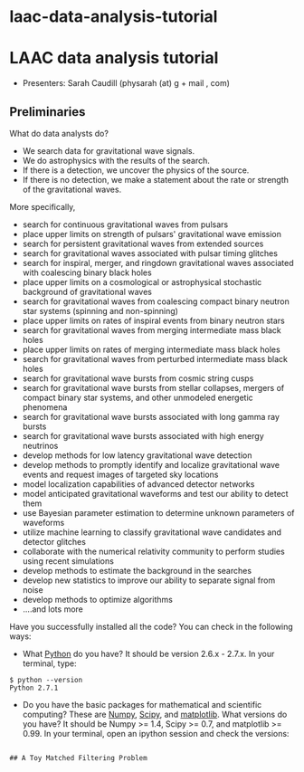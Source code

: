 laac-data-analysis-tutorial
===========================

# LAAC data analysis tutorial

 * Presenters: Sarah Caudill (physarah (at) g + mail , com)

## Preliminaries

What do data analysts do?
 * We search data for gravitational wave signals.
 * We do astrophysics with the results of the search.
  * If there is a detection, we uncover the physics of the source.
  * If there is no detection, we make a statement about the rate or strength of the gravitational waves.

More specifically,
 * search for continuous gravitational waves from pulsars
 * place upper limits on strength of pulsars' gravitational wave emission
 * search for persistent gravitational waves from extended sources
 * search for gravitational waves associated with pulsar timing glitches
 * search for inspiral, merger, and ringdown gravitational waves associated with coalescing binary black holes
 * place upper limits on a cosmological or astrophysical stochastic background of gravitational waves
 * search for gravitational waves from coalescing compact binary neutron star systems (spinning and non-spinning)
 * place upper limits on rates of inspiral events from binary neutron stars
 * search for gravitational waves from merging intermediate mass black holes
 * place upper limits on rates of merging intermediate mass black holes
 * search for gravitational waves from perturbed intermediate mass black holes
 * search for gravitational wave bursts from cosmic string cusps
 * search for gravitational wave bursts from stellar collapses, mergers of compact binary star systems, and other unmodeled energetic phenomena
 * search for gravitational wave bursts associated with long gamma ray bursts
 * search for gravitational wave bursts associated with high energy neutrinos
 * develop methods for low latency gravitational wave detection
 * develop methods to promptly identify and localize gravitational wave events and request images of targeted sky locations
 * model localization capabilities of advanced detector networks
 * model anticipated gravitational waveforms and test our ability to detect them
 * use Bayesian parameter estimation to determine unknown parameters of waveforms
 * utilize machine learning to classify gravitational wave candidates and detector glitches
 * collaborate with the numerical relativity community to perform studies using recent simulations
 * develop methods to estimate the background in the searches
 * develop new statistics to improve our ability to separate signal from noise
 * develop methods to optimize algorithms
 * ....and lots more

Have you successfully installed all the code? You can check in the following ways:

 * What [Python](https://www.python.org) do you have? It should be version 2.6.x - 2.7.x. In your terminal, type:
```
$ python --version
Python 2.7.1
```
 * Do you have the basic packages for mathematical and scientific computing? These are [Numpy](http://www.numpy.org), [Scipy](http://www.scipy.org), and [matplotlib](http://matplotlib.org). What versions do you have? It should be Numpy >= 1.4, Scipy >= 0.7, and matplotlib >= 0.99. In your terminal, open an ipython session and check the versions:
```

## A Toy Matched Filtering Problem
